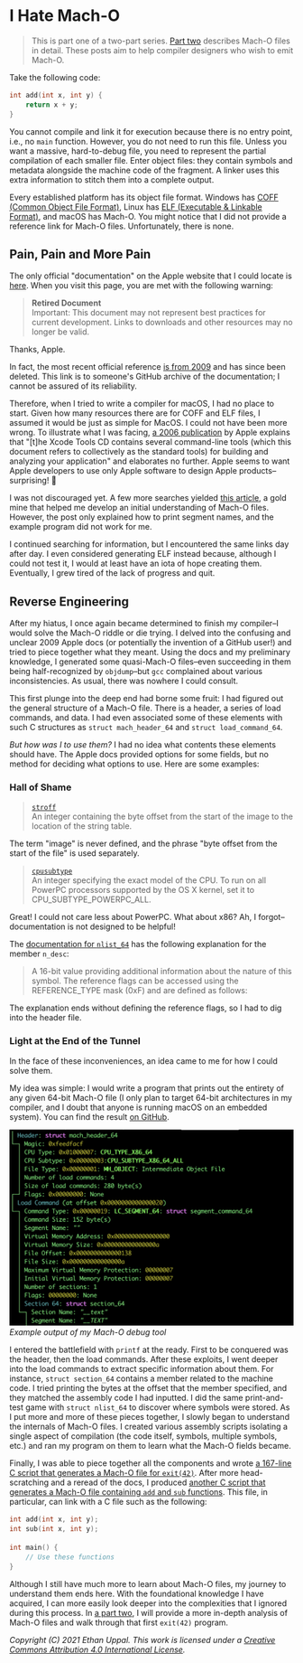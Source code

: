 # I Hate Mach-O

> This is part one of a two-part series. [Part two](/posts/macho2.md) describes Mach-O files in detail. These posts aim to help compiler designers who wish to emit Mach-O.

Take the following code:
```c
int add(int x, int y) {
    return x + y;
}
```
You cannot compile and link it for execution because there is no entry point, i.e., no `main` function. However, you do not need to run this file. Unless you want a massive, hard-to-debug file, you need to represent the partial compilation of each smaller file. Enter object files: they contain symbols and metadata alongside the machine code of the fragment. A linker uses this extra information to stitch them into a complete output.

Every established platform has its object file format. Windows has [COFF (Common Object File Format)](https://docs.microsoft.com/en-us/windows/win32/debug/pe-format), Linux has [ELF (Executable & Linkable Format)](https://refspecs.linuxfoundation.org/elf/elf.pdf), and macOS has Mach-O. You might notice that I did not provide a reference link for Mach-O files. Unfortunately, there is none.

## Pain, Pain and More Pain

The only official "documentation" on the Apple website that I could locate is [here](https://developer.apple.com/library/archive/documentation/Performance/Conceptual/CodeFootprint/Articles/MachOOverview.html#//apple_ref/doc/uid/20001860-100029-TPXREF104). When you visit this page, you are met with the following warning:

> **Retired Document**  
> Important: This document may not represent best practices for current development. Links to downloads and other resources may no longer be valid.

Thanks, Apple.

In fact, the most recent official reference [is from 2009](https://github.com/aidansteele/osx-abi-macho-file-format-reference/blob/master/Mach-O_File_Format.pdf) and has since been deleted. This link is to someone's GitHub archive of the documentation; I cannot be assured of its reliability.

Therefore, when I tried to write a compiler for macOS, I had no place to start. Given how many resources there are for COFF and ELF files, I assumed it would be just as simple for MacOS. I could not have been more wrong. To illustrate what I was facing, [a 2006 publication](https://www.cs.miami.edu/home/burt/learning/Csc521.091/docs/MachOTopics.pdf) by Apple explains that "[t]he Xcode Tools CD contains several command-line tools (which this document refers to collectively as the standard tools) for building and analyzing your application" and elaborates no further. Apple seems to want Apple developers to use only Apple software to design Apple products–surprising! 🍎

I was not discouraged yet. A few more searches yielded [this article](https://lowlevelbits.org/parsing-mach-o-files/), a gold mine that helped me develop an initial understanding of Mach-O files. However, the post only explained how to print segment names, and the example program did not work for me.

I continued searching for information, but I encountered the same links day after day. I even considered generating ELF instead because, although I could not test it, I would at least have an iota of hope creating them. Eventually, I grew tired of the lack of progress and quit.

## Reverse Engineering

After my hiatus, I once again became determined to finish my compiler–I would solve the Mach-O riddle or die trying. I delved into the confusing and unclear 2009 Apple docs (or potentially the invention of a GitHub user!) and tried to piece together what they meant. Using the docs and my preliminary knowledge, I generated some quasi-Mach-O files–even succeeding in them being half-recognized by `objdump`–but `gcc` complained about various inconsistencies. As usual, there was nowhere I could consult.

This first plunge into the deep end had borne some fruit: I had figured out the general structure of a Mach-O file. There is a header, a series of load commands, and data. I had even associated some of these elements with such C structures as `struct mach_header_64` and `struct load_command_64`.

_But how was I to use them?_ I had no idea what contents these elements should have. The Apple docs provided options for some fields, but no method for deciding what options to use. Here are some examples:

### Hall of Shame

> [`stroff`](https://github.com/aidansteele/osx-abi-macho-file-format-reference#fields-22)  
> An integer containing the byte offset from the start of the image to the location of the string table.

The term "image" is never defined, and the phrase "byte offset from the start of the file" is used separately.

> [`cpusubtype`](https://github.com/aidansteele/osx-abi-macho-file-format-reference#fields-1)  
> An integer specifying the exact model of the CPU. To run on all PowerPC processors supported by the OS X kernel, set it to CPU_SUBTYPE_POWERPC_ALL.

Great! I could not care less about PowerPC. What about x86? Ah, I forgot–documentation is not designed to be helpful!

The [documentation for `nlist_64`](https://developer.apple.com/documentation/kernel/nlist_64/1583957-n_desc) has the following explanation for the member `n_desc`:

> A 16-bit value providing additional information about the nature of this symbol. The reference flags can be accessed using the REFERENCE_TYPE mask (0xF) and are defined as follows:

The explanation ends without defining the reference flags, so I had to dig into the header file.

### Light at the End of the Tunnel

In the face of these inconveniences, an idea came to me for how I could solve them.

My idea was simple: I would write a program that prints out the entirety of any given 64-bit Mach-O file (I only plan to target 64-bit architectures in my compiler, and I doubt that anyone is running macOS on an embedded system). You can find the result [on GitHub](https://github.com/ethanuppal/machdump).

![Example output of my Mach-O debug tool](https://raw.githubusercontent.com/ethanuppal/machdump/main/img/example.png)
_Example output of my Mach-O debug tool_

I entered the battlefield with `printf` at the ready. First to be conquered was the header, then the load commands. After these exploits, I went deeper into the load commands to extract specific information about them. For instance, `struct section_64` contains a member related to the machine code. I tried printing the bytes at the offset that the member specified, and they matched the assembly code I had inputted. I did the same print-and-test game with `struct nlist_64` to discover where symbols were stored. As I put more and more of these pieces together, I slowly began to understand the internals of Mach-O files. I created various assembly scripts isolating a single aspect of compilation (the code itself, symbols, multiple symbols, etc.) and ran my program on them to learn what the Mach-O fields became.

Finally, I was able to piece together all the components and wrote [a 167-line C script that generates a Mach-O file for `exit(42)`](/posts/resources/macho1-exit42.c). After more head-scratching and a reread of the docs, I produced [another C script that generates a Mach-O file containing `add` and `sub` functions](/posts/resources/macho-addsub.c). This file, in particular, can link with a C file such as the following:

```c
int add(int x, int y);
int sub(int x, int y);

int main() {
    // Use these functions
}
```

Although I still have much more to learn about Mach-O files, my journey to understand them ends here. With the foundational knowledge I have acquired, I can more easily look deeper into the complexities that I ignored during this process. In [a part two](/posts/macho2.md), I will provide a more in-depth analysis of Mach-O files and walk through that first `exit(42)` program.

_Copyright (C) 2021 Ethan Uppal. This work is licensed under a [Creative Commons Attribution 4.0 International License](https://creativecommons.org/licenses/by/4.0/.)._
